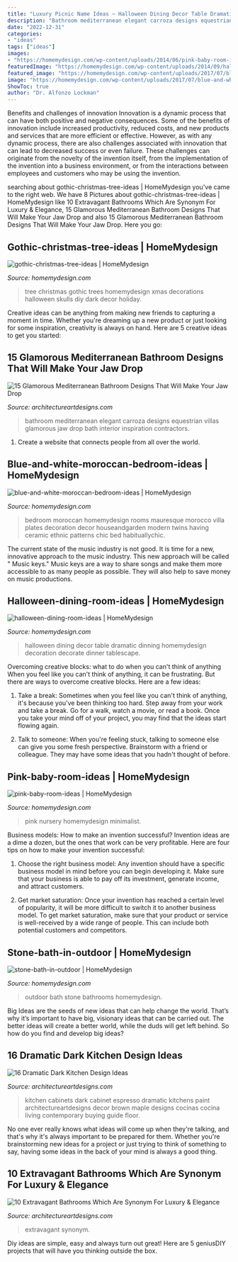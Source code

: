 ```yaml
---
title: "Luxury Picnic Name Ideas ~ Halloween Dining Decor Table Dramatic Dinning Homemydesign Decoration Decorate Dinner Tablescape"
description: "Bathroom mediterranean elegant carroza designs equestrian villas glamorous jaw drop bath interior inspiration contractors"
date: "2022-12-31"
categories:
- "ideas"
tags: ["ideas"]
images:
- "https://homemydesign.com/wp-content/uploads/2014/06/pink-baby-room-ideas.jpg"
featuredImage: "https://homemydesign.com/wp-content/uploads/2014/09/halloween-dining-room-ideas.jpg"
featured_image: "https://homemydesign.com/wp-content/uploads/2017/07/blue-and-white-moroccan-bedroom-ideas.jpg"
image: "https://homemydesign.com/wp-content/uploads/2017/07/blue-and-white-moroccan-bedroom-ideas.jpg"
ShowToc: true
author: "Dr. Alfonzo Lockman"
---
```



Benefits and challenges of innovation
Innovation is a dynamic process that can have both positive and negative consequences. Some of the benefits of innovation include increased productivity, reduced costs, and new products and services that are more efficient or effective. However, as with any dynamic process, there are also challenges associated with innovation that can lead to decreased success or even failure. These challenges can originate from the novelty of the invention itself, from the implementation of the invention into a business environment, or from the interactions between employees and customers who may be using the invention.

	

		
searching about gothic-christmas-tree-ideas | HomeMydesign you've came to the right web. We have 8 Pictures about gothic-christmas-tree-ideas | HomeMydesign like 10 Extravagant Bathrooms Which Are Synonym For Luxury &amp; Elegance, 15 Glamorous Mediterranean Bathroom Designs That Will Make Your Jaw Drop and also 15 Glamorous Mediterranean Bathroom Designs That Will Make Your Jaw Drop. Here you go:
		
    
## Gothic-christmas-tree-ideas | HomeMydesign

<img loading=lazy src="https://homemydesign.com/wp-content/uploads/2016/11/gothic-christmas-tree-ideas.jpg" onerror="this.onerror=null;this.src='https://tse2.mm.bing.net/th?id=OIP.t6jCYJFBmGAwTDNQTHjl8AHaPg&amp;pid=15.1';" alt="gothic-christmas-tree-ideas | HomeMydesign">

_Source: homemydesign.com_

>tree christmas gothic trees homemydesign xmas decorations halloween skulls diy dark decor holiday. 

	

Creative ideas can be anything from making new friends to capturing a moment in time. Whether you're dreaming up a new product or just looking for some inspiration, creativity is always on hand. Here are 5 creative ideas to get you started: 

    
## 15 Glamorous Mediterranean Bathroom Designs That Will Make Your Jaw Drop

<img loading=lazy src="https://www.architectureartdesigns.com/wp-content/uploads/2014/12/15-Glamorous-Mediterranean-Bathroom-Designs-That-Will-Make-Your-Jaw-Drop-12-630x947.jpg" onerror="this.onerror=null;this.src='https://tse2.mm.bing.net/th?id=OIP.HYiLv5tdjgM5I-cYl_bMEQHaLI&amp;pid=15.1';" alt="15 Glamorous Mediterranean Bathroom Designs That Will Make Your Jaw Drop">

_Source: architectureartdesigns.com_

>bathroom mediterranean elegant carroza designs equestrian villas glamorous jaw drop bath interior inspiration contractors. 

	

1. Create a website that connects people from all over the world.

    
## Blue-and-white-moroccan-bedroom-ideas | HomeMydesign

<img loading=lazy src="https://homemydesign.com/wp-content/uploads/2017/07/blue-and-white-moroccan-bedroom-ideas.jpg" onerror="this.onerror=null;this.src='https://tse2.mm.bing.net/th?id=OIP.-2aiNrZd4wGOQqq2qzBqVwHaLH&amp;pid=15.1';" alt="blue-and-white-moroccan-bedroom-ideas | HomeMydesign">

_Source: homemydesign.com_

>bedroom moroccan homemydesign rooms mauresque morocco villa plates decoration decor houseandgarden modern twins having ceramic ethnic patterns chic bed habituallychic. 

	

The current state of the music industry is not good. It is time for a new, innovative approach to the music industry. This new approach will be called " Music keys." Music keys are a way to share songs and make them more accessible to as many people as possible. They will also help to save money on music productions.

    
## Halloween-dining-room-ideas | HomeMydesign

<img loading=lazy src="https://homemydesign.com/wp-content/uploads/2014/09/halloween-dining-room-ideas.jpg" onerror="this.onerror=null;this.src='https://tse3.mm.bing.net/th?id=OIP.l0Y1nJPYK8sw92XpGkFMBQHaLH&amp;pid=15.1';" alt="halloween-dining-room-ideas | HomeMydesign">

_Source: homemydesign.com_

>halloween dining decor table dramatic dinning homemydesign decoration decorate dinner tablescape. 

	

Overcoming creative blocks: what to do when you can't think of anything
When you feel like you can't think of anything, it can be frustrating. But there are ways to overcome creative blocks. Here are a few ideas: 
1. Take a break: Sometimes when you feel like you can't think of anything, it's because you've been thinking too hard. Step away from your work and take a break. Go for a walk, watch a movie, or read a book. Once you take your mind off of your project, you may find that the ideas start flowing again.

2. Talk to someone: When you're feeling stuck, talking to someone else can give you some fresh perspective. Brainstorm with a friend or colleague. They may have some ideas that you hadn't thought of before.


    
## Pink-baby-room-ideas | HomeMydesign

<img loading=lazy src="https://homemydesign.com/wp-content/uploads/2014/06/pink-baby-room-ideas.jpg" onerror="this.onerror=null;this.src='https://tse4.mm.bing.net/th?id=OIP.xTCc09vqjEhCQTacAYiqHQHaLH&amp;pid=15.1';" alt="pink-baby-room-ideas | HomeMydesign">

_Source: homemydesign.com_

>pink nursery homemydesign minimalist. 

	

Business models: How to make an invention successful?
Invention ideas are a dime a dozen, but the ones that work can be very profitable. Here are four tips on how to make your invention successful:
1. Choose the right business model: Any invention should have a specific business model in mind before you can begin developing it. Make sure that your business is able to pay off its investment, generate income, and attract customers.

2. Get market saturation: Once your invention has reached a certain level of popularity, it will be more difficult to switch it to another business model. To get market saturation, make sure that your product or service is well-received by a wide range of people. This can include both potential customers and competitors.


    
## Stone-bath-in-outdoor | HomeMydesign

<img loading=lazy src="https://homemydesign.com/wp-content/uploads/2013/07/stone-bath-in-outdoor.jpg" onerror="this.onerror=null;this.src='https://tse3.mm.bing.net/th?id=OIP.6wYIkai7hIEi0Ol8cHmZAwHaLJ&amp;pid=15.1';" alt="stone-bath-in-outdoor | HomeMydesign">

_Source: homemydesign.com_

>outdoor bath stone bathrooms homemydesign. 

	

Big Ideas are the seeds of new ideas that can help change the world. That’s why it’s important to have big, visionary ideas that can be carried out. The better ideas will create a better world, while the duds will get left behind. So how do you find and develop big ideas?

    
## 16 Dramatic Dark Kitchen Design Ideas

<img loading=lazy src="https://www.architectureartdesigns.com/wp-content/uploads/2015/08/328-630x420.jpg" onerror="this.onerror=null;this.src='https://tse1.mm.bing.net/th?id=OIP.9QhdXmWmlcRXnQQ-AsmQoAHaE8&amp;pid=15.1';" alt="16 Dramatic Dark Kitchen Design Ideas">

_Source: architectureartdesigns.com_

>kitchen cabinets dark cabinet espresso dramatic kitchens paint architectureartdesigns decor brown maple designs cocinas cocina living contemporary buying guide floor. 

	

No one ever really knows what ideas will come up when they're talking, and that's why it's always important to be prepared for them. Whether you're brainstorming new ideas for a project or just trying to think of something to say, having some ideas in the back of your mind is always a good thing.

    
## 10 Extravagant Bathrooms Which Are Synonym For Luxury &amp; Elegance

<img loading=lazy src="https://www.architectureartdesigns.com/wp-content/uploads/2017/04/3-9.jpg" onerror="this.onerror=null;this.src='https://tse2.mm.bing.net/th?id=OIP.J5TYNxV628ZAdwQTQPlT_wHaFj&amp;pid=15.1';" alt="10 Extravagant Bathrooms Which Are Synonym For Luxury &amp; Elegance">

_Source: architectureartdesigns.com_

>extravagant synonym. 

	

Diy ideas are simple, easy and always turn out great! Here are 5 geniusDIY projects that will have you thinking outside the box.

